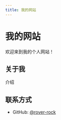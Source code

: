 ```yaml
---
title: 我的网站
---
```


# 我的网站

欢迎来到我的个人网站！

## 关于我
介绍

## 联系方式
- GitHub: [@rover-rock](https://github.com/rover-rock)
